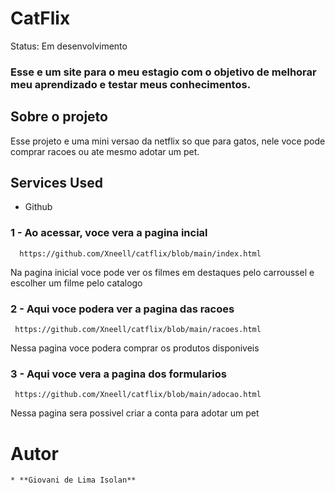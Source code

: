 <h1>CatFlix</h1>
 
 Status: Em desenvolvimento
 
 ### Esse e um site para o meu estagio com o objetivo de melhorar meu aprendizado e testar meus conhecimentos.
    
 <h2>Sobre o projeto</h2>
 <p>Esse projeto e uma mini versao da netflix so que para gatos, nele voce pode comprar racoes ou ate mesmo adotar um pet.<p>
 
 ## Services Used
  * Github 

 ### 1 - Ao acessar, voce vera a pagina incial
      https://github.com/Xneell/catflix/blob/main/index.html
 
 <p>Na pagina inicial voce pode ver os filmes em destaques pelo carroussel e escolher um filme pelo catalogo<p>                          
              
### 2 - Aqui voce podera ver a pagina das racoes
     https://github.com/Xneell/catflix/blob/main/racoes.html
  <p>Nessa pagina voce podera comprar os produtos disponiveis<p>

  ### 3 - Aqui voce vera a pagina dos formularios 
     https://github.com/Xneell/catflix/blob/main/adocao.html
   <p>Nessa pagina sera possivel criar a conta para adotar um pet<p>
    
# Autor
    * **Giovani de Lima Isolan**
    
